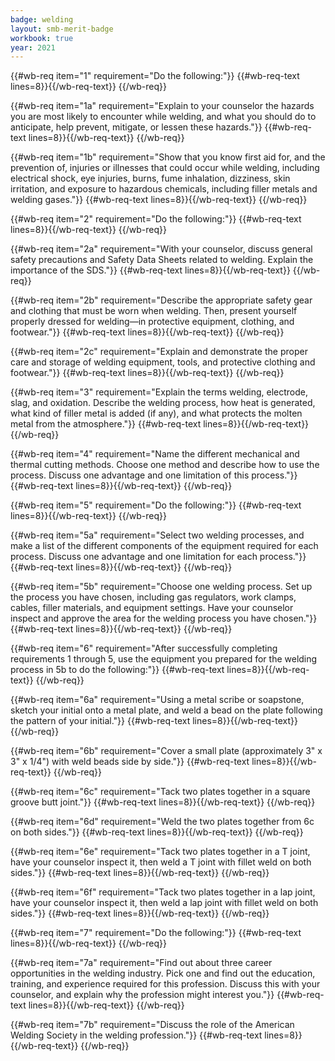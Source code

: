 ```yaml
---
badge: welding
layout: smb-merit-badge
workbook: true
year: 2021
---
```



{{#wb-req item="1" requirement="Do the following:"}}
{{#wb-req-text lines=8}}{{/wb-req-text}}
{{/wb-req}}

{{#wb-req item="1a" requirement="Explain to your counselor the hazards you are most likely to encounter while welding, and what you should do to anticipate, help prevent, mitigate, or lessen these hazards."}}
{{#wb-req-text lines=8}}{{/wb-req-text}}
{{/wb-req}}

{{#wb-req item="1b" requirement="Show that you know first aid for, and the prevention of, injuries or illnesses that could occur while welding, including electrical shock, eye injuries, burns, fume inhalation, dizziness, skin irritation, and exposure to hazardous chemicals, including filler metals and welding gases."}}
{{#wb-req-text lines=8}}{{/wb-req-text}}
{{/wb-req}}

{{#wb-req item="2" requirement="Do the following:"}}
{{#wb-req-text lines=8}}{{/wb-req-text}}
{{/wb-req}}

{{#wb-req item="2a" requirement="With your counselor, discuss general safety precautions and Safety Data Sheets related to welding. Explain the importance of the SDS."}}
{{#wb-req-text lines=8}}{{/wb-req-text}}
{{/wb-req}}

{{#wb-req item="2b" requirement="Describe the appropriate safety gear and clothing that must be worn when welding. Then, present yourself properly dressed for welding—in protective equipment, clothing, and footwear."}}
{{#wb-req-text lines=8}}{{/wb-req-text}}
{{/wb-req}}

{{#wb-req item="2c" requirement="Explain and demonstrate the proper care and storage of welding equipment, tools, and protective clothing and footwear."}}
{{#wb-req-text lines=8}}{{/wb-req-text}}
{{/wb-req}}

{{#wb-req item="3" requirement="Explain the terms welding, electrode, slag, and oxidation. Describe the welding process, how heat is generated, what kind of filler metal is added (if any), and what protects the molten metal from the atmosphere."}}
{{#wb-req-text lines=8}}{{/wb-req-text}}
{{/wb-req}}

{{#wb-req item="4" requirement="Name the different mechanical and thermal cutting methods. Choose one method and describe how to use the process. Discuss one advantage and one limitation of this process."}}
{{#wb-req-text lines=8}}{{/wb-req-text}}
{{/wb-req}}

{{#wb-req item="5" requirement="Do the following:"}}
{{#wb-req-text lines=8}}{{/wb-req-text}}
{{/wb-req}}

{{#wb-req item="5a" requirement="Select two welding processes, and make a list of the different components of the equipment required for each process. Discuss one advantage and one limitation for each process."}}
{{#wb-req-text lines=8}}{{/wb-req-text}}
{{/wb-req}}

{{#wb-req item="5b" requirement="Choose one welding process. Set up the process you have chosen, including gas regulators, work clamps, cables, filler materials, and equipment settings. Have your counselor inspect and approve the area for the welding process you have chosen."}}
{{#wb-req-text lines=8}}{{/wb-req-text}}
{{/wb-req}}

{{#wb-req item="6" requirement="After successfully completing requirements 1 through 5, use the equipment you prepared for the welding process in 5b to do the following:"}}
{{#wb-req-text lines=8}}{{/wb-req-text}}
{{/wb-req}}

{{#wb-req item="6a" requirement="Using a metal scribe or soapstone, sketch your initial onto a metal plate, and weld a bead on the plate following the pattern of your initial."}}
{{#wb-req-text lines=8}}{{/wb-req-text}}
{{/wb-req}}

{{#wb-req item="6b" requirement="Cover a small plate (approximately 3\" x 3\" x 1/4\") with weld beads side by side."}}
{{#wb-req-text lines=8}}{{/wb-req-text}}
{{/wb-req}}

{{#wb-req item="6c" requirement="Tack two plates together in a square groove butt joint."}}
{{#wb-req-text lines=8}}{{/wb-req-text}}
{{/wb-req}}

{{#wb-req item="6d" requirement="Weld the two plates together from 6c on both sides."}}
{{#wb-req-text lines=8}}{{/wb-req-text}}
{{/wb-req}}

{{#wb-req item="6e" requirement="Tack two plates together in a T joint, have your counselor inspect it, then weld a T joint with fillet weld on both sides."}}
{{#wb-req-text lines=8}}{{/wb-req-text}}
{{/wb-req}}

{{#wb-req item="6f" requirement="Tack two plates together in a lap joint, have your counselor inspect it, then weld a lap joint with fillet weld on both sides."}}
{{#wb-req-text lines=8}}{{/wb-req-text}}
{{/wb-req}}

{{#wb-req item="7" requirement="Do the following:"}}
{{#wb-req-text lines=8}}{{/wb-req-text}}
{{/wb-req}}

{{#wb-req item="7a" requirement="Find out about three career opportunities in the welding industry. Pick one and find out the education, training, and experience required for this profession. Discuss this with your counselor, and explain why the profession might interest you."}}
{{#wb-req-text lines=8}}{{/wb-req-text}}
{{/wb-req}}

{{#wb-req item="7b" requirement="Discuss the role of the American Welding Society in the welding profession."}}
{{#wb-req-text lines=8}}{{/wb-req-text}}
{{/wb-req}}
